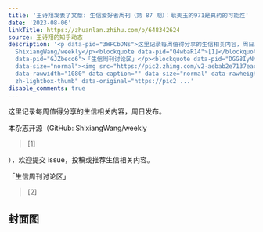 ```yaml
---
title: '王诗翔发表了文章: 生信爱好者周刊（第 87 期）：耿美玉的971是真药的可能性'
date: '2023-08-06'
linkTitle: https://zhuanlan.zhihu.com/p/648342624
source: 王诗翔的知乎动态
description: '<p data-pid="3WFCbDNs">这里记录每周值得分享的生信相关内容，周日发布。</p><p data-pid="Oi9aokAY">本杂志开源（GitHub:
  ShixiangWang/weekly</p><blockquote data-pid="Q4wbaR14">[1]</blockquote>），欢迎提交 issue，投稿或推荐生信相关内容。<p
  data-pid="GJZbeco6">「生信周刊讨论区」</p><blockquote data-pid="DGG8IyNM">[2]</blockquote><h2>封面图</h2><figure
  data-size="normal"><img src="https://pic2.zhimg.com/v2-aebab2e7137eac156f9b3cb816509aad_1440w.jpg"
  data-rawwidth="1080" data-caption="" data-size="normal" data-rawheight="720" class="origin_image
  zh-lightbox-thumb" data-original="https://pic2 ...'
disable_comments: true
---
```

<p data-pid="3WFCbDNs">这里记录每周值得分享的生信相关内容，周日发布。</p><p data-pid="Oi9aokAY">本杂志开源（GitHub: ShixiangWang/weekly</p><blockquote data-pid="Q4wbaR14">[1]</blockquote>），欢迎提交 issue，投稿或推荐生信相关内容。<p data-pid="GJZbeco6">「生信周刊讨论区」</p><blockquote data-pid="DGG8IyNM">[2]</blockquote><h2>封面图</h2><figure data-size="normal"><img src="https://pic2.zhimg.com/v2-aebab2e7137eac156f9b3cb816509aad_1440w.jpg" data-rawwidth="1080" data-caption="" data-size="normal" data-rawheight="720" class="origin_image zh-lightbox-thumb" data-original="https://pic2 ...